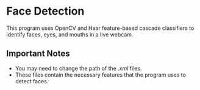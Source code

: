 # Face Detection

This program uses OpenCV and Haar feature-based cascade classifiers to identify faces, eyes, and mouths in a live webcam.

## Important Notes

* You may need to change the path of the _.xml_ files.
* These files contain the necessary features that the program uses to detect faces.
